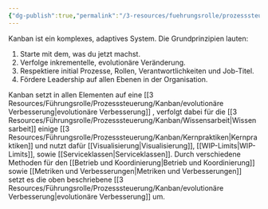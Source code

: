 ```yaml
---
{"dg-publish":true,"permalink":"/3-resources/fuehrungsrolle/prozesssteuerung/kanban/kanban/","pinned":true,"created":"2024-04-10T09:50:55.146+02:00","updated":"2024-04-14T16:10:26.855+02:00"}
---
```



Kanban ist ein komplexes, adaptives System. Die Grundprinzipien lauten:
1. Starte mit dem, was du jetzt machst.
2. Verfolge inkrementelle, evolutionäre Veränderung.
3. Respektiere initial Prozesse, Rollen, Verantwortlichkeiten und Job-Titel.
4. Fördere Leadership auf allen Ebenen in der Organisation.

Kanban setzt in allen Elementen auf eine [[3 Resources/Führungsrolle/Prozesssteuerung/Kanban/evolutionäre Verbesserung\|evolutionäre Verbesserung]] , verfolgt dabei für die [[3 Resources/Führungsrolle/Prozesssteuerung/Kanban/Wissensarbeit\|Wissensarbeit]] einige [[3 Resources/Führungsrolle/Prozesssteuerung/Kanban/Kernpraktiken\|Kernpraktiken]] und nutzt dafür [[Visualisierung\|Visualisierung]], [[WIP-Limits\|WIP-Limits]], sowie [[Serviceklassen\|Serviceklassen]]. Durch verschiedene Methoden für den [[Betrieb und Koordinierung\|Betrieb und Koordinierung]] sowie [[Metriken und Verbesserungen\|Metriken und Verbesserungen]] setzt es die oben beschriebene [[3 Resources/Führungsrolle/Prozesssteuerung/Kanban/evolutionäre Verbesserung\|evolutionäre Verbesserung]] um.
